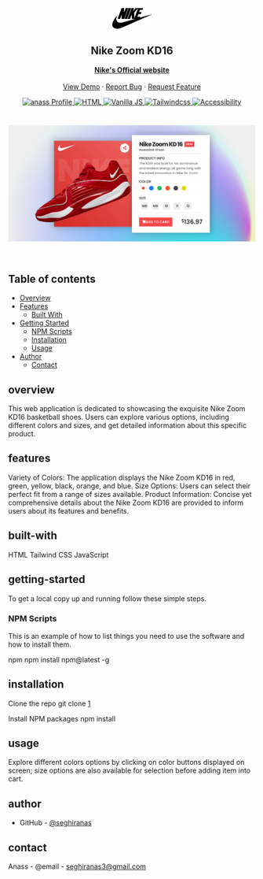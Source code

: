 <div id="top"></div>

<div align="center">

  <img src="images/nike.png" alt="Nike Swoosh" width="80">

  <h2 align="center">Nike Zoom KD16</h2>
  <p align="center">
  <!-- to modify -->
    <a href="https://www.nike.com/"><strong>Nike's Official website</strong></a>
    <br />
    <br />
    <a href="https://johanlib.github.io/Nike-Zoom-KD16/">View Demo</a>
    ·
    <a href="https://github.com/johanLib/Nike-Zoom-KD16/issues" target="_blank">Report Bug</a>
    ·
    <a href="https://github.com/johanLib/Nike-Zoom-KD16/issues" target="_blank">Request Feature</a>
  </p>
</div>

<!-- Bagdes -->
<div align="center">
  <!-- Profile -->
  <a href="https://github.com/johanLib">
    <img src="https://img.shields.io/badge/Profile-Anass_Seghir-green" alt="anass Profile">
  </a>
  <!-- Tools -->
  <a href="#">
    <img src="https://img.shields.io/badge/HTML-ff6600" alt="HTML">
  </a>
  <a href="#">
    <img src="https://img.shields.io/badge/Vanilla_JS-ffff00" alt="Vanilla JS">
  </a>
  <a href="#">
    <img src="https://img.shields.io/badge/Tailwind_css-0099ff" alt="Tailwindcss">
  </a>
  <a href="#">
    <img src="https://img.shields.io/badge/Accessibility-8A2BE2" alt="Accessibility">
  </a>

</div>

#

<div align="center">

![](./Screenshot.png)

</div>

<br>

## Table of contents

- [Overview](#overview)
- [Features](#Features)
  - [Built With](#built-with)
- [Getting Started](#getting-started)
  - [NPM Scripts](#npm-scripts)
  - [Installation](#installation)
  - [Usage](#usage)
- [Author](#author)
  - [Contact](#contact)

## overview

This web application is dedicated to showcasing the exquisite Nike Zoom KD16 basketball shoes. Users can explore various options, including different colors and sizes, and get detailed information about this specific product.

## features

Variety of Colors: The application displays the Nike Zoom KD16 in red, green, yellow, black, orange, and blue.
Size Options: Users can select their perfect fit from a range of sizes available.
Product Information: Concise yet comprehensive details about the Nike Zoom KD16 are provided to inform users about its features and benefits.

## built-with

HTML
Tailwind CSS
JavaScript

## getting-started

To get a local copy up and running follow these simple steps.

### NPM Scripts

This is an example of how to list things you need to use the software and how to install them.

npm
npm install npm@latest -g 

## installation

Clone the repo
git clone [1](https://github.com/johanLib/Nike-Zoom-KD16.git)

Install NPM packages
npm install

## usage

Explore different colors options by clicking on color buttons displayed on screen; size options are also available for selection before adding item into cart.

## author

- GitHub - [@seghiranas](https://github.com/johanLib)

## contact

Anass - @email - seghiranas3@gmail.com
